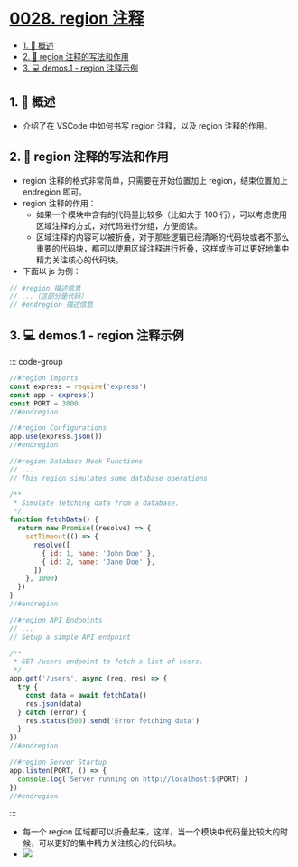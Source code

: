 # [0028. region 注释](https://github.com/Tdahuyou/TNotes.notes/tree/main/notes/0028.%20region%20%E6%B3%A8%E9%87%8A)

<!-- region:toc -->

- [1. 📝 概述](#1--概述)
- [2. 📒 region 注释的写法和作用](#2--region-注释的写法和作用)
- [3. 💻 demos.1 - region 注释示例](#3--demos1---region-注释示例)

<!-- endregion:toc -->

## 1. 📝 概述

- 介绍了在 VSCode 中如何书写 region 注释，以及 region 注释的作用。

## 2. 📒 region 注释的写法和作用

- region 注释的格式非常简单，只需要在开始位置加上 region，结束位置加上 endregion 即可。
- region 注释的作用：
  - 如果一个模块中含有的代码量比较多（比如大于 100 行），可以考虑使用区域注释的方式，对代码进行分组，方便阅读。
  - 区域注释的内容可以被折叠，对于那些逻辑已经清晰的代码块或者不那么重要的代码块，都可以使用区域注释进行折叠，这样或许可以更好地集中精力关注核心的代码块。
- 下面以 js 为例：

```js
// #region 描述信息
// ...（这部分是代码）
// #endregion 描述信息
```

## 3. 💻 demos.1 - region 注释示例

::: code-group

```js {1,5,7,9,11,25,27,42,44,48}
//#region Imports
const express = require('express')
const app = express()
const PORT = 3000
//#endregion

//#region Configurations
app.use(express.json())
//#endregion

//#region Database Mock Functions
// ...
// This region simulates some database operations

/**
 * Simulate fetching data from a database.
 */
function fetchData() {
  return new Promise((resolve) => {
    setTimeout(() => {
      resolve([
        { id: 1, name: 'John Doe' },
        { id: 2, name: 'Jane Doe' },
      ])
    }, 1000)
  })
}
//#endregion

//#region API Endpoints
// ...
// Setup a simple API endpoint

/**
 * GET /users endpoint to fetch a list of users.
 */
app.get('/users', async (req, res) => {
  try {
    const data = await fetchData()
    res.json(data)
  } catch (error) {
    res.status(500).send('Error fetching data')
  }
})
//#endregion

//#region Server Startup
app.listen(PORT, () => {
  console.log(`Server running on http://localhost:${PORT}`)
})
//#endregion
```

:::

- 每一个 region 区域都可以折叠起来，这样，当一个模块中代码量比较大的时候，可以更好的集中精力关注核心的代码块。
- ![](https://cdn.jsdelivr.net/gh/Tdahuyou/imgs@main/2024-10-09-22-46-18.png)
